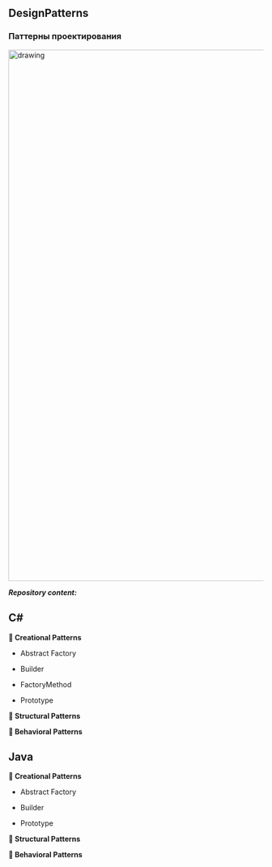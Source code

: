 ## DesignPatterns
### Паттерны проектирования

<img src="https://im.wampi.ru/2022/11/12/d-p.jpg" alt="drawing" width="1050"/>

***Repository content:***

<!-- C# -->
## C#

<strong>&#128194; Creational Patterns </strong> 

  + Abstract Factory
  
  + Builder
  
  + FactoryMethod
  
  + Prototype
    
<strong>&#128194; Structural Patterns </strong> 

<strong>&#128194; Behavioral Patterns </strong> 

<!-- Java -->
## Java

<strong>&#128194; Creational Patterns </strong> 
  
  + Abstract Factory
  
  + Builder
  
  + Prototype
  
<strong>&#128194; Structural Patterns </strong> 

<strong>&#128194; Behavioral Patterns </strong> 
